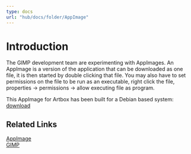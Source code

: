 ```yaml
---
type: docs
url: "hub/docs/folder/AppImage"
---
```


# Introduction

The GIMP development team are experimenting with AppImages. An AppImage is a version of the application that can be downloaded as one file, it is then started by double clicking that file. You may also have to set permissions on the file to be run as an executable, right click the file, properties -> permissions -> allow executing file as program.

This AppImage for Artbox has been built for a Debian based system: [download](https://gitlab.gnome.org/pixelmixer/artbox/-/raw/feature-appimage/AppImage/GIMP-2.99.19-x86_64.AppImage?ref_type=heads&inline=false)

## Related Links

[AppImage](https://appimage.org/)  
[GIMP](https://www.gimp.org/news/2024/05/28/experiments-appimage/)  
